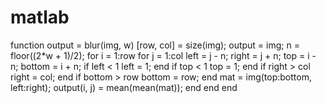 # matlab
function output = blur(img, w)
[row, col] = size(img);
output = img;
n = floor((2*w + 1)/2);
for i = 1:row
for j = 1:col
left = j - n;
right = j + n;
top = i - n;
bottom = i + n;
if left < 1
left = 1;
end
if top < 1
top = 1;
end
if right > col
right = col;
end
if bottom > row
bottom = row;
end
mat = img(top:bottom, left:right);
output(i, j) = mean(mean(mat));
end
end
end
